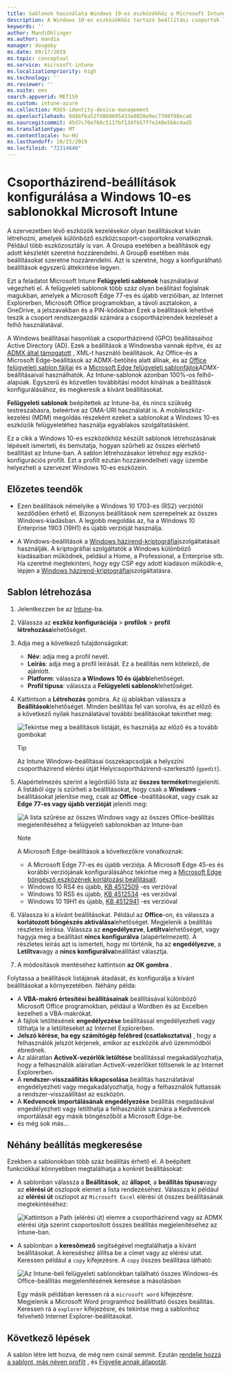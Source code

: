 ```yaml
---
title: Sablonok használata Windows 10-es eszközökhöz a Microsoft Intune-Azure-ban | Microsoft Docs
description: A Windows 10-es eszközökhöz tartozó beállítási csoportok létrehozásához használja a Microsoft Intune felügyeleti sablonjait. Ezekkel a beállításokkal vezérelheti az Office-programokat, a Microsoft Edge-t, az Internet Explorer biztonságos funkcióit, vezérelheti a OneDrive, a távoli asztal funkcióit, az Automatikus lejátszást, az energiagazdálkodási beállításokat, valamint a HTTP-nyomtatást. használjon különböző felhasználói bejelentkezési beállításokat, és szabályozza az Eseménynapló méretét.
keywords: ''
author: MandiOhlinger
ms.author: mandia
manager: dougeby
ms.date: 09/17/2019
ms.topic: conceptual
ms.service: microsoft-intune
ms.localizationpriority: high
ms.technology: ''
ms.reviewer: ''
ms.suite: ems
search.appverid: MET150
ms.custom: intune-azure
ms.collection: M365-identity-device-management
ms.openlocfilehash: 0d4bf6a52fd860695433e0020e9ec7390f98eca6
ms.sourcegitcommit: 45d7c76e760c5117bf134fb57f7e248e5b6c4ad5
ms.translationtype: MT
ms.contentlocale: hu-HU
ms.lasthandoff: 10/15/2019
ms.locfileid: "72314646"
---
```

# <a name="use-windows-10-templates-to-configure-group-policy-settings-in-microsoft-intune"></a>Csoportházirend-beállítások konfigurálása a Windows 10-es sablonokkal Microsoft Intune

A szervezetben lévő eszközök kezelésekor olyan beállításokat kíván létrehozni, amelyek különböző eszközcsoport-csoportokra vonatkoznak. Például több eszközosztály is van. A Groupa esetében a beállítások egy adott készletét szeretné hozzárendelni. A GroupB esetében más beállításokat szeretne hozzárendelni. Azt is szeretné, hogy a konfigurálható beállítások egyszerű áttekintése legyen.

Ezt a feladatot Microsoft Intune **Felügyeleti sablonok** használatával végezheti el. A felügyeleti sablonok több száz olyan beállítást foglalnak magukban, amelyek a Microsoft Edge 77-es és újabb verzióiban, az Internet Explorerben, Microsoft Office programokban, a távoli asztalokon, a OneDrive, a jelszavakban és a PIN-kódokban Ezek a beállítások lehetővé teszik a csoport rendszergazdái számára a csoportházirendek kezelését a felhő használatával.

A Windows beállításai hasonlóak a csoportházirend (GPO) beállításaihoz Active Directory (AD). Ezek a beállítások a Windowsba vannak építve, és az [ADMX által támogatott](https://docs.microsoft.com/windows/client-management/mdm/understanding-admx-backed-policies) , XML-t használó beállítások. Az Office-és a Microsoft Edge-beállítások az ADMX-betöltés alatt állnak, és az [Office felügyeleti sablon fájljai](https://www.microsoft.com/download/details.aspx?id=49030) és a [Microsoft Edge felügyeleti sablonfájlok](https://www.microsoftedgeinsider.com/enterprise)ADMX-beállításaival használhatók. Az Intune-sablonok azonban 100%-os felhő-alapúak. Egyszerű és közvetlen továbbítási módot kínálnak a beállítások konfigurálásához, és megkeresik a kívánt beállításokat.

**Felügyeleti sablonok** beépítettek az Intune-ba, és nincs szükség testreszabásra, beleértve az OMA-URI használatát is. A mobileszköz-kezelési (MDM) megoldás részeként ezeket a sablonokat a Windows 10-es eszközök felügyeletéhez használja egyablakos szolgáltatásként.

Ez a cikk a Windows 10-es eszközökhöz készült sablonok létrehozásának lépéseit ismerteti, és bemutatja, hogyan szűrheti az összes elérhető beállítást az Intune-ban. A sablon létrehozásakor létrehoz egy eszköz-konfigurációs profilt. Ezt a profilt ezután hozzárendelheti vagy üzembe helyezheti a szervezet Windows 10-es eszközein.

## <a name="before-you-begin"></a>Előzetes teendők

- Ezen beállítások némelyike a Windows 10 1703-es (RS2) verziótól kezdődően érhető el. Bizonyos beállítások nem szerepelnek az összes Windows-kiadásban. A legjobb megoldás az, ha a Windows 10 Enterprise 1903 (19H1) és újabb verzióját használja.

- A Windows-beállítások a [Windows házirend-kriptográfiai](https://docs.microsoft.com/windows/client-management/mdm/policy-configuration-service-provider#policies-supported-by-group-policy-and-admx-backed-policies)szolgáltatásait használják. A kriptográfiai szolgáltatók a Windows különböző kiadásaiban működnek, például a Home, a Professional, a Enterprise stb. Ha szeretné megtekinteni, hogy egy CSP egy adott kiadáson működik-e, lépjen a [Windows házirend-kriptográfiai](https://docs.microsoft.com/windows/client-management/mdm/policy-configuration-service-provider#policies-supported-by-group-policy-and-admx-backed-policies)szolgáltatásra.

## <a name="create-a-template"></a>Sablon létrehozása

1. Jelentkezzen be az [Intune](https://go.microsoft.com/fwlink/?linkid=2090973)-ba.
2. Válassza az **eszköz konfigurációja** > **profilok** > **profil létrehozása**lehetőséget.
3. Adja meg a következő tulajdonságokat:

    - **Név**: adja meg a profil nevét.
    - **Leírás**: adja meg a profil leírását. Ez a beállítás nem kötelező, de ajánlott.
    - **Platform**: válassza **a Windows 10 és újabb**lehetőséget.
    - **Profil típusa**: válassza a **Felügyeleti sablonok**lehetőséget.

4. Kattintson a **Létrehozás** gombra. Az új ablakban válassza a **Beállítások**lehetőséget. Minden beállítás fel van sorolva, és az előző és a következő nyilak használatával további beállításokat tekinthet meg:

    ![Tekintse meg a beállítások listáját, és használja az előző és a tovább gombokat](./media/administrative-templates-windows/administrative-templates-sample-settings-list.png)

    > [!TIP]
    > Az Intune Windows-beállításai összekapcsolják a helyszíni csoportházirend elérési útját Helyicsoportházirend-szerkesztő (`gpedit`).

5. Alapértelmezés szerint a legördülő lista az **összes terméket**megjeleníti. A listából úgy is szűrheti a beállításokat, hogy csak a **Windows** -beállításokat jelenítse meg, csak az **Office** -beállításokat, vagy csak az **Edge 77-es vagy újabb verzióját** jeleníti meg:

    ![A lista szűrése az összes Windows vagy az összes Office-beállítás megjelenítéséhez a felügyeleti sablonokban az Intune-ban](./media/administrative-templates-windows/administrative-templates-choose-windows-office-all-products.png)

    > [!NOTE]
    > A Microsoft Edge-beállítások a következőkre vonatkoznak:
    >
    > - A Microsoft Edge 77-es és újabb verziója. A Microsoft Edge 45-es és korábbi verziójának konfigurálásához tekintse meg a [Microsoft Edge böngésző eszközének korlátozási beállításait](device-restrictions-windows-10.md#microsoft-edge-browser).
    > - Windows 10 RS4 és újabb, [KB 4512509](https://support.microsoft.com/kb/4512509) -es verzióval
    > - Windows 10 RS5 és újabb, [KB 4512534](https://support.microsoft.com/kb/4512534) -es verzióval
    > - Windows 10 19H1 és újabb, [KB 4512941](https://support.microsoft.com/kb/4512941) -es verzióval

6. Válassza ki a kívánt beállításokat. Például az **Office**-on, és válassza a **korlátozott böngészés aktiválása**lehetőséget. Megjelenik a beállítás részletes leírása. Válassza az **engedélyezve**, **Letiltva**lehetőséget, vagy hagyja meg a beállítást **nincs konfigurálva** (alapértelmezett). A részletes leírás azt is ismerteti, hogy mi történik, ha az **engedélyezve**, a **Letiltva**vagy a **nincs konfigurálva**beállítást választja.
7. A módosítások mentéséhez kattintson **az OK gombra** .

Folytassa a beállítások listájának átadását, és konfigurálja a kívánt beállításokat a környezetében. Néhány példa:

- A **VBA-makró értesítési beállításainak** beállításával különböző Microsoft Office programokban, például a Wordben és az Excelben kezelheti a VBA-makrókat.
- A fájlok letöltésének **engedélyezése** beállítással engedélyezheti vagy tilthatja le a letöltéseket az Internet Explorerben.
- **Jelszó kérése, ha egy számítógép felébred (csatlakoztatva)** , hogy a felhasználók jelszót kérjenek, amikor az eszközök alvó üzemmódból ébrednek.
- Az aláíratlan **ActiveX-vezérlők letöltése** beállítással megakadályozhatja, hogy a felhasználók aláíratlan ActiveX-vezérlőket töltsenek le az Internet Explorerben.
- A **rendszer-visszaállítás kikapcsolása** beállítás használatával engedélyezheti vagy megakadályozhatja, hogy a felhasználók futtassák a rendszer-visszaállítást az eszközön.
- A **Kedvencek importálásának engedélyezése** beállítás megadásával engedélyezheti vagy letilthatja a felhasználók számára a Kedvencek importálását egy másik böngészőből a Microsoft Edge-be.
- és még sok más...

## <a name="find-some-settings"></a>Néhány beállítás megkeresése

Ezekben a sablonokban több száz beállítás érhető el. A beépített funkciókkal könnyebben megtalálhatja a konkrét beállításokat:

- A sablonban válassza a **Beállítások**, az **állapot**, a **beállítás típusa**vagy az **elérési út** oszlopok elemet a lista rendezéséhez. Válassza ki például az **elérési út** oszlopot az `Microsoft Excel` elérési út összes beállításának megtekintéséhez:

  ![Kattintson a Path (elérési út) elemre a csoportházirend vagy az ADMX elérési útja szerint csoportosított összes beállítás megjelenítéséhez az Intune-ban.](./media/administrative-templates-windows/path-filter-shows-excel-options.png)

- A sablonban a **keresőmező** segítségével megtalálhatja a kívánt beállításokat. A kereséshez állítsa be a címet vagy az elérési utat. Keressen például a `copy` kifejezésre. A `copy` összes beállítása látható:

  ![Az Intune-beli felügyeleti sablonokban található összes Windows-és Office-beállítás megjelenítésének keresése a másolásban](./media/administrative-templates-windows/search-copy-settings.png) 

  Egy másik példában keressen rá a `microsoft word` kifejezésre. Megjelenik a Microsoft Word programhoz beállítható összes beállítás. Keressen rá a `explorer` kifejezésre, és tekintse meg a sablonhoz felvehető Internet Explorer-beállításokat.

## <a name="next-steps"></a>Következő lépések

A sablon létre lett hozva, de még nem csinál semmit. Ezután [rendelje hozzá a sablont, más néven profilt](device-profile-assign.md) , és [Figyelje annak állapotát](device-profile-monitor.md).
